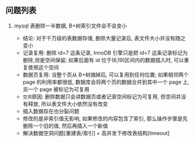 ## 问题列表

1. mysql 表删除一半数据, B+树索引文件会不会变小

   - 结论: 对于千万级的表数据存储, 删除大量记录后, 表文件大小并没有随之变小
   - 记录复用: 删除 id=7 这条记录, InnoDB 引擎只是把 id=7 这条记录标记为删除,但是空间保留; 如果后面有 id 位于(6,19)区间内的数据插入时, 可以重复使用这个空间
   - 数据页复用: 当整个页从 B+树摘掉后, 可以复用到任何位置; 如果相邻两个 page 的利用率都很低, 数据库会将两个页的数据合并到其中一个 page 上, 另一个 page 被标记为可复用
   - `空洞`原因: 删除数据只会讲数据页或者记录空间标记为可复用, 但空间并没有释放, 所以表文件大小依然没有改变
   - 插入数据存在也分裂问题
   - 修改的是非索引值无影响, 如果修改的内容包含了索引, 那么操作步骤是先删除一个旧的值, 然后再插入一个新值
   - 解决数据空洞问题[重建表/索引] + 高并发下修改表结构[timeout]
